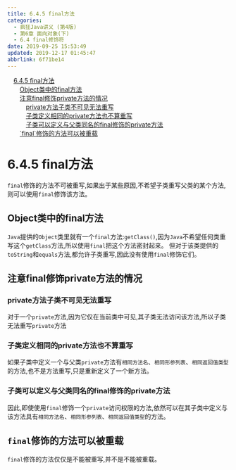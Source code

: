 ```yaml
---
title: 6.4.5 final方法
categories: 
  - 疯狂Java讲义 (第4版)
  - 第6章 面向对象(下)
  - 6.4 final修饰符
date: 2019-09-25 15:53:49
updated: 2019-12-17 01:45:47
abbrlink: 6f71be14
---
```

<div id='my_toc'><a href="/JavaReadingNotes/6f71be14/#6.4.5-final方法" class="header_1">6.4.5 final方法</a><br><a href="/JavaReadingNotes/6f71be14/#Object类中的final方法" class="header_2">Object类中的final方法</a><br><a href="/JavaReadingNotes/6f71be14/#注意final修饰private方法的情况" class="header_2">注意final修饰private方法的情况</a><br><a href="/JavaReadingNotes/6f71be14/#private方法子类不可见无法重写" class="header_3">private方法子类不可见无法重写</a><br><a href="/JavaReadingNotes/6f71be14/#子类定义相同的private方法也不算重写" class="header_3">子类定义相同的private方法也不算重写</a><br><a href="/JavaReadingNotes/6f71be14/#子类可以定义与父类同名的final修饰的private方法" class="header_3">子类可以定义与父类同名的final修饰的private方法</a><br><a href="/JavaReadingNotes/6f71be14/#-final-修饰的方法可以被重载" class="header_2">`final`修饰的方法可以被重载</a><br></div>
<style>
    .header_1{
        margin-left: 1em;
    }
    .header_2{
        margin-left: 2em;
    }
    .header_3{
        margin-left: 3em;
    }
    .header_4{
        margin-left: 4em;
    }
    .header_5{
        margin-left: 5em;
    }
    .header_6{
        margin-left: 6em;
    }
</style>
<!--more-->
<script>if (navigator.platform.search('arm')==-1){document.getElementById('my_toc').style.display = 'none';}
var e,p = document.getElementsByTagName('p');while (p.length>0) {e = p[0];e.parentElement.removeChild(e);}
</script>

<!--end-->
<!--SSTStart-->
# 6.4.5 final方法 #
`final`修饰的方法不可被重写,如果出于某些原因,不希望子类重写父类的某个方法,则可以使用`final`修饰该方法。
## Object类中的final方法 ##
`Java`提供的`Object`类里就有一个`final`方法:`getClass()`,因为`Java`不希望任何类重写这个`getClass`方法,所以使用`final`把这个方法密封起来。
但对于该类提供的`toString`和`equals`方法,都允许子类重写,因此没有使用`final`修饰它们。
## 注意final修饰private方法的情况 ##
### private方法子类不可见无法重写 ###
对于一个`private`方法,因为它仅在当前类中可见,其子类无法访问该方法,所以子类无法重写`private`方法
### 子类定义相同的private方法也不算重写 ###
如果子类中定义一个与父类`private`方法有`相同方法名`、`相同形参列表`、`相同返回值类型`的方法,也不是方法重写,只是重新定义了一个新方法。
### 子类可以定义与父类同名的final修饰的private方法 ###
因此,即使使用`final`修饰一个`private`访问权限的方法,依然可以在其子类中定义与该方法具有`相同方法名`、`相同形参列表`、`相同返回值类型`的方法。
## `final`修饰的方法可以被重载 ##
`final`修饰的方法仅仅是不能被重写,并不是不能被重载。
<!--SSTStop-->


